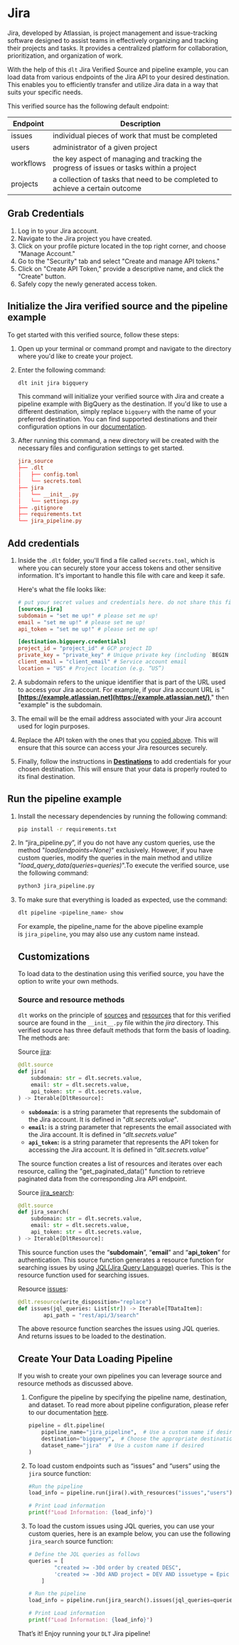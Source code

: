 # Jira

Jira, developed by Atlassian, is project management and issue-tracking software designed to assist teams in effectively organizing and tracking their projects and tasks. It provides a centralized platform for collaboration, prioritization, and organization of work.

With the help of this `dlt` Jira Verified Source and pipeline example, you can load data from various endpoints of the Jira API to your desired destination. This enables you to efficiently transfer and utilize Jira data in a way that suits your specific needs.

This verified source has the following default endpoint:

| Endpoint | Description |
| --- | --- |
| issues | individual pieces of work that must be completed |
| users | administrator of a given project |
| workflows | the key aspect of managing and tracking the progress of issues or tasks within a project |
| projects | a collection of tasks that need to be completed to achieve a certain outcome |

## Grab Credentials

1. Log in to your Jira account.
2. Navigate to the Jira project you have created.
3. Click on your profile picture located in the top right corner, and choose "Manage Account."
4. Go to the "Security" tab and select "Create and manage API tokens."
5. Click on "Create API Token," provide a descriptive name, and click the "Create" button.
6. Safely copy the newly generated access token.

## Initialize the Jira verified source and the pipeline example

To get started with this verified source, follow these steps:

1. Open up your terminal or command prompt and navigate to the directory where you'd like to create your project.
2. Enter the following command:
    
    ```bash
    dlt init jira bigquery
    ```
    
    This command will initialize your verified source with Jira and create a pipeline example with BigQuery as the destination. If you'd like to use a different destination, simply replace `bigquery` with the name of your preferred destination. You can find supported destinations and their configuration options in our [documentation](https://dlthub.com/docs/dlt-ecosystem/destinations).
    
3. After running this command, a new directory will be created with the necessary files and configuration settings to get started.
    
    ```toml
    jira_source
    ├── .dlt
    │   ├── config.toml
    │   └── secrets.toml
    ├── jira
    │   └── __init__.py
    │   └── settings.py
    ├── .gitignore
    ├── requirements.txt
    └── jira_pipeline.py
    ```
    

## **Add credentials**

1. Inside the `.dlt` folder, you'll find a file called `secrets.toml`, which is where you can securely store your access tokens and other sensitive information. It's important to handle this file with care and keep it safe.
    
    Here's what the file looks like:
    
    ```toml
    # put your secret values and credentials here. do not share this file and do not push it to github
    [sources.jira]
    subdomain = "set me up!" # please set me up!
    email = "set me up!" # please set me up!
    api_token = "set me up!" # please set me up!
    
    [destination.bigquery.credentials]
    project_id = "project_id" # GCP project ID
    private_key = "private_key" # Unique private key (including `BEGIN and END PRIVATE KEY`)
    client_email = "client_email" # Service account email
    location = "US" # Project location (e.g. “US”)
    ```
    
2. A subdomain refers to the unique identifier that is part of the URL used to access your Jira account. For example, if your Jira account URL is "**[https://example.atlassian.net](https://example.atlassian.net/)**," then "example" is the subdomain.
3. The email will be the email address associated with your Jira account used for login purposes.
4. Replace the API token with the ones that you [copied above](https://www.notion.so/jira.md#grab-credentials). This will ensure that this source can access your Jira resources securely.
5. Finally, follow the instructions in **[Destinations](https://dlthub.com/docs/dlt-ecosystem/destinations)** to add credentials for your chosen destination. This will ensure that your data is properly routed to its final destination.

## Run the pipeline example

1. Install the necessary dependencies by running the following command:
    
    ```bash
    pip install -r requirements.txt
    ```
    
2. In “jira_pipeline.py”, if you do not have any custom queries, use the method "*load(endpoints=None)*" exclusively. However, if you have custom queries, modify the queries in the main method and utilize "*load_query_data(queries=queries)*".To execute the verified source, use the following command:
    
    ```bash
    python3 jira_pipeline.py
    ```
    
3. To make sure that everything is loaded as expected, use the command:
    
    ```bash
    dlt pipeline <pipeline_name> show
    ```
    
    For example, the pipeline_name for the above pipeline example is `jira_pipeline`, you may also use any custom name instead.
    
    ## Customizations
    
    To load data to the destination using this verified source, you have the option to write your own methods.
    
    ### **Source and resource methods**
    
    `dlt` works on the principle of [sources](https://dlthub.com/docs/general-usage/source) and [resources](https://dlthub.com/docs/general-usage/resource) that for this verified source are found in the `__init__.py` file within the *jira* directory. This verified source has three default methods that form the basis of loading. The methods are:
    
    Source <u>jira</u>:
    
    ```python
    @dlt.source
    def jira(
        subdomain: str = dlt.secrets.value,
        email: str = dlt.secrets.value,
        api_token: str = dlt.secrets.value,
    ) -> Iterable[DltResource]:
    ```
    
    - **`subdomain`**: is a string parameter that represents the subdomain of the Jira account. It is defined in "*dlt.secrets.value*".
    - **`email`:** is a string parameter that represents the email associated with the Jira account. It is defined in “*dlt.secrets.value*”
    - **`api_token`:** is a string parameter that represents the API token for accessing the Jira account. It is defined in “*dlt.secrets.value*”
    
    The source function creates a list of resources and iterates over each resource, calling the "get_paginated_data()" function to retrieve paginated data from the corresponding Jira API endpoint.
    
    Source <u>jira_search</u>:
    
    ```python
    @dlt.source
    def jira_search(
        subdomain: str = dlt.secrets.value,
        email: str = dlt.secrets.value,
        api_token: str = dlt.secrets.value,
    ) -> Iterable[DltResource]:
    ```
    
    This source function uses the “**subdomain**”, “**email**” and “**api_token**” for authentication. This source function generates a resource function for searching issues by using [JQL(Jira Query Language)](https://support.atlassian.com/jira-service-management-cloud/docs/use-advanced-search-with-jira-query-language-jql/) queries. This is the resource function used for searching issues.
    
    Resource <u>issues</u>:
    
    ```python
    @dlt.resource(write_disposition="replace")
    def issues(jql_queries: List[str]) -> Iterable[TDataItem]:
    		api_path = "rest/api/3/search"
    ```
    
    The above resource function searches the issues using JQL queries. And returns issues to be loaded to the destination.
    
    ## **Create Your Data Loading Pipeline**
    
    If you wish to create your own pipelines you can leverage source and resource methods as discussed above.
    
    1. Configure the pipeline by specifying the pipeline name, destination, and dataset. To read more about pipeline configuration, please refer to our documentation [here](https://dlthub.com/docs/general-usage/pipeline).
        
        ```python
        pipeline = dlt.pipeline(
            pipeline_name="jira_pipeline",  # Use a custom name if desired
            destination="bigquery",  # Choose the appropriate destination (e.g., duckdb, redshift, post)
            dataset_name="jira"  # Use a custom name if desired
        )
        ```
        
    2. To load custom endpoints such as “issues” and “users” using the `jira` source function:
        
        ```python
        #Run the pipeline
        load_info = pipeline.run(jira().with_resources("issues","users"))
        
        # Print Load information
        print(f"Load Information: {load_info}")
        ```
        
    3. To load the custom issues using JQL queries, you can use your custom queries, here is an example below, you can use the following `jira_search` source function:
        
        ```python
        # Define the JQL queries as follows
        queries = [
                "created >= -30d order by created DESC",
                'created >= -30d AND project = DEV AND issuetype = Epic AND status = "In Progress" order by created DESC',
            ]
        
        # Run the pipeline
        load_info = pipeline.run(jira_search().issues(jql_queries=queries))
        
        # Print Load information
        print(f"Load Information: {load_info}")
        ```
        
    
    That’s it! Enjoy running your `DLT` Jira pipeline!
